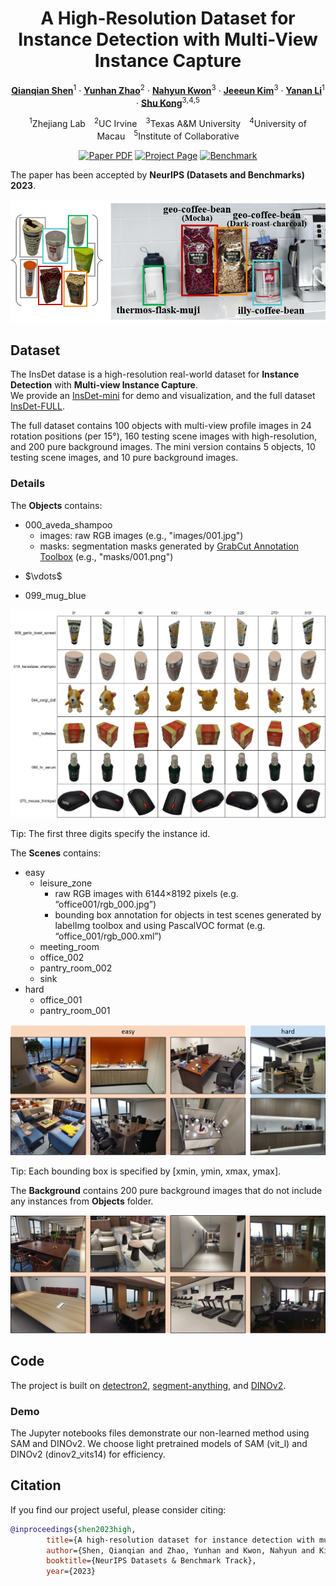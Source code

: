 <div align="center">
<h1>A High-Resolution Dataset for Instance Detection with Multi-View Instance Capture</h1>

[**Qianqian Shen**](https://shenqq377.github.io/)<sup>1</sup> · [**Yunhan Zhao**](https://yunhan-zhao.github.io/)<sup>2</sup> ·  [**Nahyun Kwon**](https://nahyunkwon.github.io/)<sup>3</sup> · [**Jeeeun Kim**](https://github.com/qubick)<sup>3</sup> · [**Yanan Li**](https://yananlix1.github.io/)<sup>1</sup> · [**Shu Kong**](https://aimerykong.github.io/)<sup>3</sup><sup>,</sup><sup>4</sup><sup>,</sup><sup>5</sup>

<sup>1</sup>Zhejiang Lab&emsp;<sup>2</sup>UC Irvine&emsp;<sup>3</sup>Texas A&M University&emsp;<sup>4</sup>University of Macau&emsp;<sup>5</sup>Institute of Collaborative

<a href="[https://arxiv.org/abs/2310.19257](https://arxiv.org/abs/2310.19257)"><img src='https://img.shields.io/badge/arXiv-InsDet-red' alt='Paper PDF'></a>
<a href="[https://github.com/insdet/instance-detection/](https://github.com/insdet/instance-detection/)"><img src='https://img.shields.io/badge/Project_Page-InsDet-green' alt='Project Page'></a>
<a href="[InsDet-FULL](https://drive.google.com/drive/folders/1rIRTtqKJGCTifcqJFSVvFshRb-sB0OzP?usp=sharing)"><img src='https://img.shields.io/badge/Benchmark-InsDet-yellow' alt='Benchmark'></a>
<!-- <a href='https://huggingface.co/spaces/depth-anything/Depth-Anything-V2'><img src='https://img.shields.io/badge/%F0%9F%A4%97%20Hugging%20Face-Spaces-blue'></a> -->
</div>

The paper has been accepted by **NeurIPS (Datasets and Benchmarks) 2023**.

![InsDet](assets/InsDet.jpg)

## Dataset
The InsDet datase is a high-resolution real-world dataset for **Instance Detection** with **Multi-view Instance Capture**.<br>
We provide an [InsDet-mini](https://drive.google.com/drive/folders/1X8MT5JuLq0Vjq1jNE1I9h3q_JGolNJsI?usp=sharing) for demo and visualization, and the full dataset [InsDet-FULL](https://drive.google.com/drive/folders/1rIRTtqKJGCTifcqJFSVvFshRb-sB0OzP?usp=sharing).

The full dataset contains 100 objects with multi-view profile images in 24 rotation positions (per 15&deg;), 160 testing scene images with high-resolution, and 200 pure background images. The mini version contains 5 objects, 10 testing scene images, and 10 pure background images.

### Details
The **Objects** contains:
- 000_aveda_shampoo
  - images: raw RGB images (e.g., "images/001.jpg")
  - masks: segmentation masks generated by [GrabCut Annotation Toolbox](https://github.com/Kazuhito00/GrabCut-Annotation-Tool) (e.g., "masks/001.png")
- <p align="left"> $\vdots$ </p>
- 099_mug_blue

![vis-objects](/assets/vis-objects.png)

Tip: The first three digits specify the instance id.

The **Scenes** contains:
- easy
  - leisure\_zone
    - raw RGB images with 6144×8192 pixels (e.g. “office001/rgb\_000.jpg”)
    - bounding box annotation for objects in test scenes generated by labelImg toolbox and using PascalVOC format (e.g. “office\_001/rgb\_000.xml”)
  - meeting\_room
  - office\_002
  - pantry\_room\_002
  - sink
- hard
  - office\_001
  - pantry\_room\_001

![vis-scenes](/assets/vis-scenes.png)

Tip: Each bounding box is specified by [xmin, ymin, xmax, ymax].

The **Background** contains 200 pure background images that do not include any instances from **Objects** folder.

![vis-background](/assets/vis-background.png)

## Code
The project is built on [detectron2](https://github.com/facebookresearch/detectron2), [segment-anything](https://github.com/facebookresearch/segment-anything), and [DINOv2](https://github.com/facebookresearch/dinov2).<br>
<!-- Detectron2 provides end-to-end detectors implementation and metric evaluation. Segment-anything is an off-the-shelf class-agnostic segmentation model that we used to produce instance proposals. DINOv2 is a self-supervised vision foundation model that we used to extract feature representation. -->

<!-- ### Data preparation
All profile images in InsDet-Objects are preprocessed by using `minify`, `resizemask`, `getbbox`, `centercrop`, and `invertmask` packed in `gendata/data_utils.py`. Examples for single or loop operation are included in `gendata`. -->

### Demo
The Jupyter notebooks files demonstrate our non-learned method using SAM and DINOv2. We choose light pretrained models of SAM (vit_l) and DINOv2 (dinov2_vits14) for efficiency.
<!-- |  Pretrained Model  | # of params |  AP  | AP50 | AP75 |
| :---               | :---:       | :---:| :---:| :---:|
| ViT-S/14 distilled | 21M         |41.61 |49.10 |45.95 |
|ViT-B/14 distilled  | 86M         |41.89 |49.39 |46.30 |
|ViT-L/14 distilled  | 300M        |43.33 |50.80 |47.84 |
|ViT-g/14            | 1,100M      |44.65 |53.47 |49.11 | -->

## Citation
If you find our project useful, please consider citing:
```bibtex
@inproceedings{shen2023high,
        title={A high-resolution dataset for instance detection with multi-view object capture},
        author={Shen, Qianqian and Zhao, Yunhan and Kwon, Nahyun and Kim, Jeeeun and Li, Yanan and Kong, Shu},
        booktitle={NeurIPS Datasets & Benchmark Track},
        year={2023}
```
